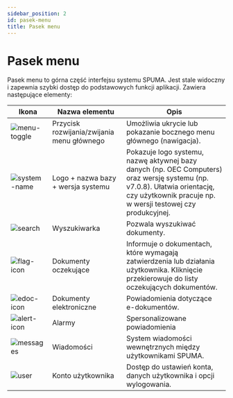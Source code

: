 ```yaml
---
sidebar_position: 2
id: pasek-menu
title: Pasek menu
---
```


# Pasek menu

Pasek menu to górna część interfejsu systemu SPUMA. Jest stale widoczny i zapewnia szybki dostęp do podstawowych funkcji aplikacji. Zawiera następujące elementy:

| Ikona | Nazwa elementu | Opis |
|------|----------------|------|
| ![menu-toggle](/img/menu-toggle.png) | Przycisk rozwijania/zwijania menu głównego | Umożliwia ukrycie lub pokazanie bocznego menu głównego (nawigacja). |
| ![system-name](/img/system-name.png) | Logo + nazwa bazy + wersja systemu | Pokazuje logo systemu, nazwę aktywnej bazy danych (np. OEC Computers) oraz wersję systemu (np. v7.0.8). Ułatwia orientację, czy użytkownik pracuje np. w wersji testowej czy produkcyjnej. |
| ![search](/img/search-icon.png) | Wyszukiwarka | Pozwala wyszukiwać dokumenty. |
| ![flag-icon](/img/powiadomienia_flaga.png) | Dokumenty oczekujące | Informuje o dokumentach, które wymagają zatwierdzenia lub działania użytkownika. Kliknięcie przekierowuje do listy oczekujących dokumentów. |
| ![edoc-icon](/img/powiadomienia_edoc.png) | Dokumenty elektroniczne | Powiadomienia dotyczące e-dokumentów. |
| ![alert-icon](/img/powiadomienia_alarm.png) | Alarmy | Spersonalizowane powiadomienia |
| ![messages](/img/messages-icon.png) | Wiadomości | System wiadomości wewnętrznych między użytkownikami SPUMA. |
| ![user](/img/user-icon.png) | Konto użytkownika | Dostęp do ustawień konta, danych użytkownika i opcji wylogowania. |
